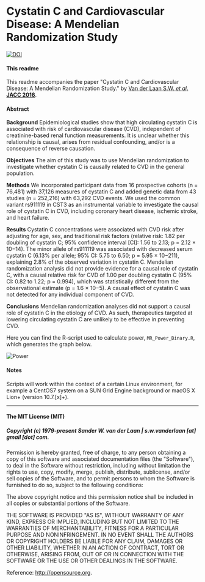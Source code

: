Cystatin C and Cardiovascular Disease: A Mendelian Randomization Study
===========================================================
[![DOI](https://zenodo.org/badge/259758691.svg)](https://zenodo.org/badge/latestdoi/259758691)

#### This readme
This readme accompanies the paper "Cystatin C and Cardiovascular Disease: A Mendelian Randomization Study." by [Van der Laan S.W. *et al*. **JACC 2016**](https://doi.org/10.1016/j.jacc.2016.05.092).

#### Abstract
**Background** Epidemiological studies show that high circulating cystatin C is associated with risk of cardiovascular disease (CVD), independent of creatinine-based renal function measurements. It is unclear whether this relationship is causal, arises from residual confounding, and/or is a consequence of reverse causation.

**Objectives** The aim of this study was to use Mendelian randomization to investigate whether cystatin C is causally related to CVD in the general population.

**Methods** We incorporated participant data from 16 prospective cohorts (n = 76,481) with 37,126 measures of cystatin C and added genetic data from 43 studies (n = 252,216) with 63,292 CVD events. We used the common variant rs911119 in CST3 as an instrumental variable to investigate the causal role of cystatin C in CVD, including coronary heart disease, ischemic stroke, and heart failure.

**Results** Cystatin C concentrations were associated with CVD risk after adjusting for age, sex, and traditional risk factors (relative risk: 1.82 per doubling of cystatin C; 95% confidence interval [CI]: 1.56 to 2.13; p = 2.12 × 10−14). The minor allele of rs911119 was associated with decreased serum cystatin C (6.13% per allele; 95% CI: 5.75 to 6.50; p = 5.95 × 10−211), explaining 2.8% of the observed variation in cystatin C. Mendelian randomization analysis did not provide evidence for a causal role of cystatin C, with a causal relative risk for CVD of 1.00 per doubling cystatin C (95% CI: 0.82 to 1.22; p = 0.994), which was statistically different from the observational estimate (p = 1.6 × 10−5). A causal effect of cystatin C was not detected for any individual component of CVD.

**Conclusions** Mendelian randomization analyses did not support a causal role of cystatin C in the etiology of CVD. As such, therapeutics targeted at lowering circulating cystatin C are unlikely to be effective in preventing CVD.

Here you can find the R-script used to calculate power, `MR_Power_Binary.R`, which generates the graph below.

![Power](20160419_MR_CystC_Power_Binary_ratio.png>)


#### Notes
Scripts will work within the context of a certain Linux environment, for example a CentOS7 system on a SUN Grid Engine background or macOS X Lion+ (version 10.7.[x]+). 


--------------

#### The MIT License (MIT)
##### Copyright (c) 1979-present Sander W. van der Laan | s.w.vanderlaan [at] gmail [dot] com.

Permission is hereby granted, free of charge, to any person obtaining a copy of this software and associated documentation files (the "Software"), to deal in the Software without restriction, including without limitation the rights to use, copy, modify, merge, publish, distribute, sublicense, and/or sell copies of the Software, and to permit persons to whom the Software is furnished to do so, subject to the following conditions:   

The above copyright notice and this permission notice shall be included in all copies or substantial portions of the Software.

THE SOFTWARE IS PROVIDED "AS IS", WITHOUT WARRANTY OF ANY KIND, EXPRESS OR IMPLIED, INCLUDING BUT NOT LIMITED TO THE WARRANTIES OF MERCHANTABILITY, FITNESS FOR A PARTICULAR PURPOSE AND NONINFRINGEMENT. IN NO EVENT SHALL THE AUTHORS OR COPYRIGHT HOLDERS BE LIABLE FOR ANY CLAIM, DAMAGES OR OTHER LIABILITY, WHETHER IN AN ACTION OF CONTRACT, TORT OR OTHERWISE, ARISING FROM, OUT OF OR IN CONNECTION WITH THE SOFTWARE OR THE USE OR OTHER DEALINGS IN THE SOFTWARE.

Reference: http://opensource.org.

